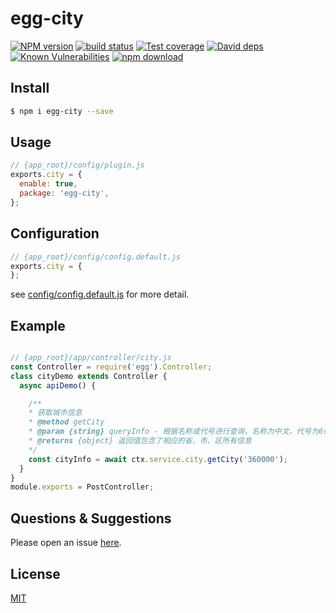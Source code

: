 # egg-city

[![NPM version][npm-image]][npm-url]
[![build status][travis-image]][travis-url]
[![Test coverage][codecov-image]][codecov-url]
[![David deps][david-image]][david-url]
[![Known Vulnerabilities][snyk-image]][snyk-url]
[![npm download][download-image]][download-url]

[npm-image]: https://img.shields.io/npm/v/egg-city.svg?style=flat-square
[npm-url]: https://npmjs.org/package/egg-city
[travis-image]: https://www.travis-ci.org/JsonMa/egg-city.svg?branch=master
[travis-url]: https://www.travis-ci.org/JsonMa/egg-city
[codecov-image]: https://codecov.io/gh/JsonMa/egg-city/branch/master/graph/badge.svg
[codecov-url]: https://codecov.io/gh/JsonMa/egg-city
[david-image]: https://img.shields.io/david/eggjs/egg-city.svg?style=flat-square
[david-url]: https://david-dm.org/eggjs/egg-city
[snyk-image]: https://snyk.io/test/npm/egg-city/badge.svg?style=flat-square
[snyk-url]: https://snyk.io/test/npm/egg-city
[download-image]: https://img.shields.io/npm/dm/egg-city.svg?style=flat-square
[download-url]: https://npmjs.org/package/egg-city

<!--
Description here.
-->

## Install

```bash
$ npm i egg-city --save
```

## Usage

```js
// {app_root}/config/plugin.js
exports.city = {
  enable: true,
  package: 'egg-city',
};
```

## Configuration

```js
// {app_root}/config/config.default.js
exports.city = {
};
```

see [config/config.default.js](config/config.default.js) for more detail.

## Example

```js

// {app_root}/app/controller/city.js
const Controller = require('egg').Controller;
class cityDemo extends Controller {
  async apiDemo() {

    /**
    * 获取城市信息
    * @method getCity
    * @param {string} queryInfo - 根据名称或代号进行查询，名称为中文，代号为6位数字组成的字符串
    * @returns {object} 返回值包含了相应的省、市、区所有信息
    */
    const cityInfo = await ctx.service.city.getCity('360000');
  }
}
module.exports = PostController;
```

## Questions & Suggestions

Please open an issue [here](https://github.com/JsonMa/egg-city/issues).

## License

[MIT](LICENSE)
